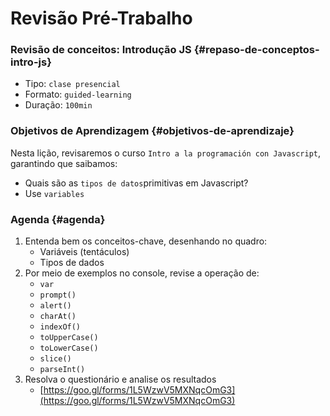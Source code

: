 # Revisão Pré-Trabalho

### Revisão de conceitos: Introdução JS {#repaso-de-conceptos-intro-js}

* Tipo: `clase presencial`
* Formato: `guided-learning`
* Duração: `100min`

### Objetivos de Aprendizagem {#objetivos-de-aprendizaje}

Nesta lição, revisaremos o curso `Intro a la programación con Javascript`, garantindo que saibamos:

* Quais são as `tipos de datos`primitivas em Javascript?
* Use `variables`

### Agenda {#agenda}

1. Entenda bem os conceitos-chave, desenhando no quadro:
   * Variáveis ​​\(tentáculos\)
   * Tipos de dados
2. Por meio de exemplos no console, revise a operação de:
   * `var`
   * `prompt()`
   * `alert()`
   * `charAt()`
   * `indexOf()`
   * `toUpperCase()`
   * `toLowerCase()`
   * `slice()`
   * `parseInt()`
3. Resolva o questionário e analise os resultados
   * [https://goo.gl/forms/1L5WzwV5MXNqcOmG3](https://goo.gl/forms/1L5WzwV5MXNqcOmG3)


